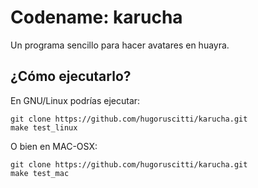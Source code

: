 # Codename: karucha

Un programa sencillo para hacer avatares en huayra.

## ¿Cómo ejecutarlo?

En GNU/Linux podrías ejecutar:

    git clone https://github.com/hugoruscitti/karucha.git
    make test_linux

O bien en MAC-OSX:

    git clone https://github.com/hugoruscitti/karucha.git
    make test_mac

